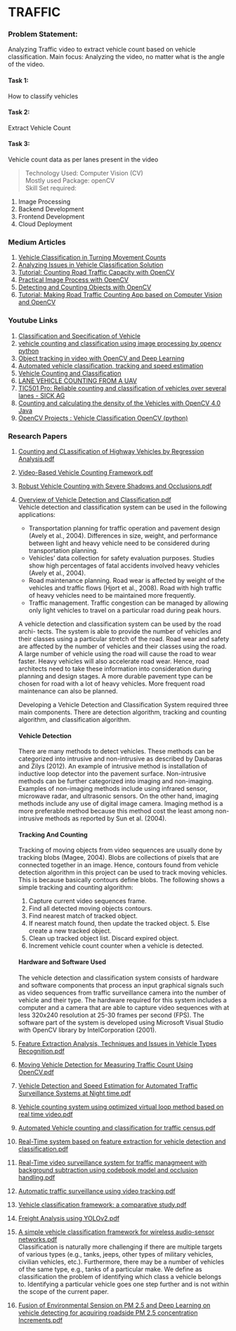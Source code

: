 # TRAFFIC  
  
### Problem Statement:
Analyzing Traffic video to extract vehicle count based on vehicle classification. Main focus: Analyzing the video, no matter what is the angle of the video.
  
#### Task 1:
How to classify vehicles  
  
#### Task 2:
Extract Vehicle Count
  
#### Task 3:
Vehicle count data as per lanes present in the video  
  
> Technology Used: Computer Vision (CV)  
> Mostly used Package: openCV  
> Skill Set required:
1. Image Processing  
2. Backend Development  
3. Frontend Development  
4. Cloud Deployment  


### Medium Articles  
1. [Vehicle Classification in Turning Movement Counts](https://medium.com/transportation-engineering-data-collection/vehicle-classification-in-turning-movement-counts-4ce6b59534fe)  
2. [Analyzing Issues in Vehicle Classification Solution](https://medium.com/@bhrigs/analyzing-issues-in-vehicle-classification-and-counting-solution-57f29a84ec9f)  
3. [Tutorial: Counting Road Traffic Capacity with OpenCV](https://medium.com/machine-learning-world/tutorial-counting-road-traffic-capacity-with-opencv-998580f1fbde)  
4. [Practical Image Process with OpenCV](https://towardsdatascience.com/practical-image-process-with-opencv-8405772c603e)  
5. [Detecting and Counting Objects with OpenCV](https://medium.com/analytics-vidhya/detecting-and-counting-objects-with-opencv-b0f59bc1e111)  
6. [Tutorial: Making Road Traffic Counting App based on Computer Vision and OpenCV](https://medium.com/machine-learning-world/tutorial-making-road-traffic-counting-app-based-on-computer-vision-and-opencv-166937911660)  
  
  
### Youtube Links  
1. [Classification and Specification of Vehicle](https://www.youtube.com/watch?v=MLR2wbmjRQE&feature=youtu.be)  
2. [vehicle counting and classification using image processing by opencv python](https://www.youtube.com/watch?v=ONgktXxGIJo) 
3. [Object tracking in video with OpenCV and Deep Learning](https://www.youtube.com/watch?v=19vaot75JCY)  
4. [Automated vehicle classification, tracking and speed estimation](https://youtu.be/MvPY1CBapE4)  
5. [Vehicle Counting and Classification](https://youtu.be/mcNPld9wsIo)  
6. [LANE VEHICLE COUNTING FROM A UAV](https://youtu.be/NmcIzqJK1-U)  
7. [TIC501 Pro: Reliable counting and classification of vehicles over several lanes - SICK AG](https://www.youtube.com/watch?v=uLsDljlwuak)  
8. [Counting and calculating the density of the Vehicles with OpenCV 4.0 Java](https://www.youtube.com/watch?v=92RTneVhRV4)   
9. [OpenCV Projects : Vehicle Classification OpenCV (python)](https://www.youtube.com/watch?v=cyNKepIPEP4)  
  
### Research Papers  
1. [Counting and CLassification of Highway Vehicles by Regression Analysis.pdf](https://github.com/kadiyalamani15/Traffic/blob/master/Traffic%20-%20Research%20Paper%20Project/07100903.pdf)  
2. [Video-Based Vehicle Counting Framework.pdf](https://github.com/kadiyalamani15/Traffic/blob/master/Traffic%20-%20Research%20Paper%20Project/08703814.pdf)  
3. [Robust Vehicle Counting with Severe Shadows and Occlusions.pdf](https://github.com/kadiyalamani15/Traffic/blob/master/Traffic%20-%20Research%20Paper%20Project/129780549.pdf)    
4. [Overview of Vehicle Detection and Classification.pdf](https://github.com/kadiyalamani15/Traffic/blob/master/Traffic%20-%20Research%20Paper%20Project/159127941.pdf)    
Vehicle detection and classification system can be used in the following applications:  
    * Transportation planning for traffic operation and pavement design (Avely et al., 2004). Differences in size, weight, and performance between light and heavy vehicle need to be considered during transportation planning.  
    * Vehicles’ data collection for safety evaluation purposes. Studies show high percentages of fatal accidents involved heavy vehicles (Avely et al., 2004).  
    * Road maintenance planning. Road wear is affected by weight of the vehicles and traffic flows (Hjort et al., 2008). Road with high traffic of heavy vehicles need to be maintained more frequently.    
    * Traffic management. Traffic congestion can be managed by allowing only light vehicles to travel on a particular road during peak hours.  

   A vehicle detection and classification system can be used by the road archi- tects. The system is able to provide the number of vehicles and their classes using a particular stretch of the road. Road wear and safety are affected by the number of vehicles and their classes using the road. A large number of vehicle using the road will cause the road to wear faster. Heavy vehicles will also accelerate road wear. Hence, road architects need to take these information into consideration during planning and design stages. A more durable pavement type can be chosen for road with a lot of heavy vehicles. More frequent road maintenance can also be planned.  
   
   Developing a Vehicle Detection and Classification System required three main components. There are detection algorithm, tracking and counting algorithm, and classification algorithm.  
   
   #### Vehicle Detection  
   There are many methods to detect vehicles. These methods can be categorized into intrusive and non-intrusive as described by Daubaras and Zilys (2012). An example of intrusive method is installation of inductive loop detector into the pavement surface. Non-intrusive methods can be further categorized into imaging and non-imaging. Examples of non-imaging methods include using infrared sensor, microwave radar, and ultrasonic sensors. On the other hand, imaging methods include any use of digital image camera. Imaging method is a more preferable method because this method cost the least among non-intrusive methods as reported by Sun et al. (2004).  

   #### Tracking And Counting
   Tracking of moving objects from video sequences are usually done by tracking blobs (Magee, 2004). Blobs are collections of pixels that are connected together in an image. Hence, contours found from vehicle detection algorithm in this project can be used to track moving vehicles. This is because basically contours define blobs. The following shows a simple tracking and counting algorithm:
    1. Capture current video sequences frame.
    2. Find all detected moving objects contours.
    3. Find nearest match of tracked object.
    4. If nearest match found, then update the tracked object. 5. Else create a new tracked object.
    6. Clean up tracked object list. Discard expired object.
    7. Increment vehicle count counter when a vehicle is detected.  
    
   #### Hardware and Software Used
   The vehicle detection and classification system consists of hardware and software components that process an input graphical signals such as video sequences from traffic surveillance camera into the number of vehicle and their type. The hardware required for this system includes a computer and a camera that are able to capture video sequences with at less 320x240 resolution at 25-30 frames per second (FPS). The software part of the system is developed using Microsoft Visual Studio with OpenCV library by IntelCorporation (2001).


5. [Feature Extraction Analysis, Techniques and Issues in Vehicle Types Recognition.pdf](https://github.com/kadiyalamani15/Traffic/blob/master/Traffic%20-%20Research%20Paper%20Project/188217040.pdf)  
6. [Moving Vehicle Detection for Measuring Traffic Count Using OpenCV.pdf](https://github.com/kadiyalamani15/Traffic/blob/master/Traffic%20-%20Research%20Paper%20Project/20131230030637936.pdf)  
7. [Vehicle Detection and Speed Estimation for Automated Traffic Surveillance Systems at Night time.pdf](https://github.com/kadiyalamani15/Traffic/blob/master/Traffic%20-%20Research%20Paper%20Project/212493711.pdf)  
8. [Vehicle counting system using optimized virtual loop method based on real time video.pdf](https://github.com/kadiyalamani15/Traffic/blob/master/Traffic%20-%20Research%20Paper%20Project/26779112.pdf)  
9. [Automated Vehicle counting and classification for traffic census.pdf](https://github.com/kadiyalamani15/Traffic/blob/master/Traffic%20-%20Research%20Paper%20Project/301109170.pdf)  
10. [Real-Time system based on feature extraction for vehicle detection and classification.pdf](https://github.com/kadiyalamani15/Traffic/blob/master/Traffic%20-%20Research%20Paper%20Project/5B1407617920-20Transport20and20Telecommunication20Journal5D20Real-Time20System20Based20on20Feature20Extraction20for20Vehicle20Detection20and20Classification.pdf)  
11. [Real-Time video surveillance system for traffic managmeent with background subtraction using codebook model and occlusion handling.pdf](https://github.com/kadiyalamani15/Traffic/blob/master/Traffic%20-%20Research%20Paper%20Project/5B1407617920-20Transport20and20Telecommunication20Journal5D20Real-Time20Video20Surveillance20System20for20Traffic20Management20with20Background20Subtraction20Using20Codebook20Model20and20Occlusion20Handling.pdf)  
12. [Automatic traffic surveillance using video tracking.pdf](https://github.com/kadiyalamani15/Traffic/blob/master/Traffic%20-%20Research%20Paper%20Project/82054378.pdf)  
13. [Vehicle classification framework: a comparative study.pdf](https://github.com/kadiyalamani15/Traffic/blob/master/Traffic%20-%20Research%20Paper%20Project/Ambardekar2014_Article_VehicleClassificationFramework.pdf)  
14. [Freight Analysis using YOLOv2.pdf](https://github.com/kadiyalamani15/Traffic/blob/master/Traffic%20-%20Research%20Paper%20Project/SSRN-id3420232.pdf)  
15. [A simple vehicle classification framework for wireless audio-sensor networks.pdf](https://github.com/kadiyalamani15/Traffic/blob/master/Traffic%20-%20Research%20Paper%20Project/httpwww_itl_waw_plczasopismajtit2008143.pdf)  
    Classification is naturally more challenging if there are multiple targets of various types (e.g., tanks, jeeps, other types of military vehicles, civilian vehicles, etc.). Furthermore, there may be a number of vehicles of the same type, e.g., tanks of a particular make. We define as classification the problem of identifying which class a vehicle belongs to. Identifying a particular vehicle goes one step further and is not within the scope of the current paper.  
16. [Fusion of Environmental Sension on PM 2.5 and Deep Learning on vehicle detecting for acquiring roadside PM 2.5 concentration Increments.pdf](https://github.com/kadiyalamani15/Traffic/blob/master/Traffic%20-%20Research%20Paper%20Project/sensors-20-04679.pdf)  
